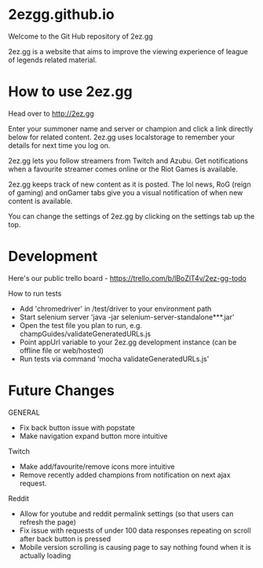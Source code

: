 2ezgg.github.io
===============

Welcome to the Git Hub repository of 2ez.gg

2ez.gg is a website that aims to improve the viewing experience of league of legends related material.


How to use 2ez.gg
=================

Head over to http://2ez.gg

Enter your summoner name and server or champion and click a link directly below for related content. 2ez.gg uses localstorage to remember your details for next time you log on.

2ez.gg lets you follow streamers from Twitch and Azubu. Get notifications when a favourite streamer comes online or the Riot Games is available.

2ez.gg keeps track of new content as it is posted. The lol news, RoG (reign of gaming) and onGamer tabs give you a visual notification of when new content is available.

You can change the settings of 2ez.gg by clicking on the settings tab up the top.

Development
==============
Here's our public trello board - https://trello.com/b/lBoZlT4v/2ez-gg-todo

How to run tests
* Add 'chromedriver' in /test/<yourOperatingSystem>driver to your environment path
* Start selenium server 'java -jar selenium-server-standalone***.jar'
* Open the test file you plan to run, e.g. champGuides/validateGeneratedURLs.js
* Point appUrl variable to your 2ez.gg development instance (can be offline file or web/hosted)
* Run tests via command 'mocha validateGeneratedURLs.js'

Future Changes
==============
GENERAL
- Fix back button issue with popstate
- Make navigation expand button more intuitive

Twitch
- Make add/favourite/remove icons more intuitive
- Remove recently added champions from notification on next ajax request.

Reddit
- Allow for youtube and reddit permalink settings (so that users can refresh the page)
- Fix issue with requests of under 100 data responses repeating on scroll after back button is pressed
- Mobile version scrolling is causing page to say nothing found when it is actually loading
